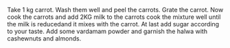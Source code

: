 Take 1 kg carrot. Wash them well and peel the carrots. Grate the carrot. Now cook the carrots and add 2KG milk to the carrots cook the mixture well until the milk is reducedand it mixes with the carrot. At last add sugar according to your taste. Add some vardamam powder and garnish the halwa with cashewnuts and almonds.